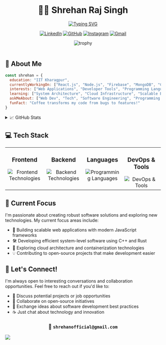 <div align="center">
  
  # 👨‍💻 Shrehan Raj Singh

  [![Typing SVG](https://readme-typing-svg.herokuapp.com?font=Fira+Code&size=25&pause=1000&color=3584E4&center=true&vCenter=true&random=false&width=600&lines=Full+Stack+Developer;Software+Engineer;IIT+Kharagpur+Student;Building+the+future%2C+one+commit+at+a+time)](https://git.io/typing-svg)
  
  <p>
    <a href="https://www.linkedin.com/in/shrehan-raj-singh-28a1a0242/" target="_blank"><img src="https://img.shields.io/badge/LinkedIn-0077B5?style=for-the-badge&logo=linkedin&logoColor=white" alt="LinkedIn"/></a>
    <a href="https://github.com/shrehanrajsingh" target="_blank"><img src="https://img.shields.io/badge/GitHub-100000?style=for-the-badge&logo=github&logoColor=white" alt="GitHub"/></a>
    <a href="https://www.instagram.com/shrehanrajsingh/" target="_blank"><img src="https://img.shields.io/badge/Instagram-E4405F?style=for-the-badge&logo=instagram&logoColor=white" alt="Instagram"/></a>
    <a href="mailto:shrehanofficial@gmail.com"><img src="https://img.shields.io/badge/Gmail-D14836?style=for-the-badge&logo=gmail&logoColor=white" alt="Gmail"/></a>
  </p>
</div>

<div align="center">
  <img src="https://github-profile-trophy.vercel.app/?username=shrehanrajsingh&theme=nord&column=7&margin-w=15&margin-h=15" alt="trophy"/>
</div>

<br/>

## 🌟 About Me

```javascript
const shrehan = {
  education: "IIT Kharagpur",
  currentlyWorkingOn: ["React.js", "Node.js", "Firebase", "MongoDB", "C++", "Rust", "Go"],
  interests: ["Web Applications", "Developer Tools", "Programming Languages", "System Design"],
  learning: ["System Architecture", "Cloud Infrastructure", "Scalable Backends", "OS Internals"],
  askMeAbout: ["Web Dev", "Tech", "Software Engineering", "Programming Languages"],
  funFact: "Coffee transforms my code from bugs to features!"
}
```

<details>
<summary>📈 GitHub Stats</summary>
<div align="center">
  <img width="49%" height="195px" src="https://github-readme-stats.vercel.app/api?username=shrehanrajsingh&show_icons=true&theme=tokyonight&hide_border=true" alt="GitHub Stats" />
  <img width="41%" height="195px" src="https://github-readme-stats.vercel.app/api/top-langs?username=shrehanrajsingh&show_icons=true&theme=tokyonight&hide_border=true&layout=compact" alt="Top Languages" />
  <img width="70%" src="https://github-readme-streak-stats.herokuapp.com/?user=shrehanrajsingh&theme=tokyonight&hide_border=true" alt="GitHub Streak" />
</div>
</details>

## 💻 Tech Stack

<table>
  <tr>
    <td valign="top" width="25%">
      <h3 align="center">Frontend</h3>
      <div align="center">  
        <img src="https://skillicons.dev/icons?i=html,css,js,react,nextjs,angular,vite" alt="Frontend Technologies" />
      </div>
    </td>
    <td valign="top" width="25%">
      <h3 align="center">Backend</h3>
      <div align="center">  
        <img src="https://skillicons.dev/icons?i=nodejs,laravel,express,mysql,mongodb,firebase" alt="Backend Technologies" />
      </div>
    </td>
    <td valign="top" width="25%">
      <h3 align="center">Languages</h3>
      <div align="center">  
        <img src="https://skillicons.dev/icons?i=cpp,c,rust,go,python,swift" alt="Programming Languages" />
      </div>
    </td>
    <td valign="top" width="25%">
      <h3 align="center">DevOps & Tools</h3>
      <div align="center">  
        <img src="https://skillicons.dev/icons?i=aws,docker,git,github,vscode,linux" alt="DevOps & Tools" />
      </div>
    </td>
  </tr>
</table>

## 🚀 Current Focus

I'm passionate about creating robust software solutions and exploring new technologies. My current focus areas include:

- 🔭 Building scalable web applications with modern JavaScript frameworks
- 🛠️ Developing efficient system-level software using C++ and Rust
- 🌱 Exploring cloud architecture and containerization technologies
- 💡 Contributing to open-source projects that make development easier

## 🤝 Let's Connect!

I'm always open to interesting conversations and collaboration opportunities. Feel free to reach out if you'd like to:

- 💼 Discuss potential projects or job opportunities
- 👥 Collaborate on open-source initiatives
- 🧠 Exchange ideas about software development best practices
- ☕ Just chat about technology and innovation

<div align="center">
  <h3>💌 <code>shrehanofficial@gmail.com</code></h3>
</div>

![](https://hit.yhype.me/github/profile?account_id=67099026)